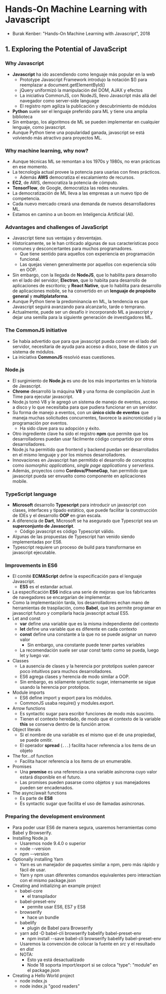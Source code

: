 # Hands-On Machine Learning with Javascript

- Burak Kenber: "Hands-On Machine Learning with Javascript", 2018

## 1. Exploring the Potential of JavaScript

### Why Javascript

- **Javascript** ha ido ascendiendo como lenguaje más popular en la web
	- Prototype Javascript Framework introdujo la notación $() para reemplazar a document.getElementById()
	- jQuery uniformizó la manipulación del DOM, AJAX y efectos
	- La iniciativa CommonJS, con NodeJS, llevo Javascript más allá del navegador como server-side language
	- El registro npm agiliza la publicación y descubrimiento de módulos
- **Python** suele ser el lenguaje preferido para ML y tiene una amplia biblioteca
- Sin embargo, los algoritmos de ML se pueden implementar en cualquier lenguaje, como javascript.
- Aunque Python tiene una popularidad ganada, javascript se está volviendo más atractivo para proyectos ML.

### Why machine learning, why now?

- Aunque técnicas ML se remontan a los 1970s y 1980s, no eran prácticas en ese momento.
- La tecnología actual provee la potencia para usarlas con fines prácticos.
	- Además **AWS** democratiza el escalamiento de recursos.
- **EC2**, de AWS, democratiza la potencia de cómputo.
- **TensorFlow**, de Google, democratiza las redes neurales.
- La democratización de ML lleva a las empresas a un nuevo tipo de competencia.
- Cada nuevo mercado creará una demanda de nuevos desarrolladores ML.
- Estamos en camino a un boom en Inteligencia Artificial (AI).

### Advantages and challenges of JavaScript

- Javascript tiene sus ventajas y desventajas.
- Historicamente, se le han criticado algunas de sus características poco comunes y desconcertantes para muchos programadores.
	- Que tiene sentido para aquellos con experiencia en programación funcional.
	- Las quejas vienen generalmente por aquellos con experiencia sólo en OOP.
- Sin embargo, con la llegada de **NodeJS**, que lo habilita para desarrollo en el lado del servidor; **Electron**, que lo habiita para desarrollo de aplicaciones de escritorio; y **React Native**, que lo habilita para desarrollo de aplicaciones mobile, se ha convertido en un **lenguaje de propósito general** y **multiplataforma**.
- Aunque Python tiene la predominancia en ML, la tendencia es que Javascript seguirá avanzando para alcanzarlo, tarde o temprano.
- Actualmente, puede ser un desafío ir incorporando ML a javascript y dejar una semilla para la siguiente generación de investigadores ML.

### The CommonJS initiative

- Se había advertido que para que javascript pueda correr en el lado del servidor, necesitaria de ayuda para acceso a disco, base de datos y un sistema de módulos.
- La iniciativa **CommonJS** resolvió esas cuestiones.

### Node.js

- El surgimiento de **Node.js** es uno de los más importantes en la historia de Javascript.
- **Chrome** desarrolló la máquina **V8** y una forma de compilación Just in Time para ejecutar javascript.
- Node.js tomó V8 y le agregó un sistema de manejo de eventos, acceso a disco y lo que necesitaba para que pudiera funcionar en un servidor.
- Su forma de manejo a eventos, con un **único ciclo de eventos** que maneja muchas solicitudes concurrentes, favorece la asincronicidad y la programación por eventos.
	- Ha sido clave para su adopción y éxito.
- Otro ingrediente clave ha sido el registro **npm** que permite que los desarrolladores puedan usar fácilmente código compartido por otros desarrolladores.
- Node.js ha permitido que frontend y backend puedan ser desarrollados en el mismo lenguaje y por los mismos desarrolladores.
- Innovaciones en Javascript han permitido el desarrollo de conceptos como *isomorphic applications*, *single page applications* y *serverless*.
- Además, proyectos como **Cordova/PhoneGap**, han permitido que javascript pueda ser envuelto como componente en aplicaciones mobile.

### TypeScript language

- **Microsoft** desarrollo **Typescript** para introducir un javascript con clases, interfaces y tipado estático, que puede facilitar la construcción de IDEs y el desarrollo **OOP** en gran escala.
- A diferencia de **Dart**, Microsoft se ha asegurado que Typescript sea un **superconjunto de Javascript**.
	- Código javascript es código Typescript válido.
- Algunas de las propuestas de Typescript han venido siendo implementadas por ES6.
- Typescript requiere un proceso de build para transformarse en javascript ejecutable.

### Improvements in ES6

- El comité **ECMAScript** define la especificación para el lenguaje Javascript.
	- **ES5** es el estandar actual.
- La especificación **ES6** indica una serie de mejoras que los fabricantes de navegadores se encargarían de implementar.
- Como la implementación tarda, los desarrolladores echan mano de herramientas de traspilación, como **Babel**, que les permite programar en javascript futuro y compilarla hacia javascript actual ES5.
- Let and const
	- **var** define una variable que es la misma independiente del contexto
	- **let** define una variable que es diferente en cada contexto
	- **const** define una constante a la que no se puede asignar un nuevo valor
		- Sin embargo, una constante puede tener partes variables
	- La recomendación suele ser usar const tanto como se pueda, luego let y luego var.
- Classes
	- La ausencia de clases y la herencia por prototipos suelen parecer poco intuitivos para muchos desarrolladores.
	- ES6 agrega clases y herencia de modo similar a OOP.
	- Sin embargo, es sólamente syntactic sugar, internamente se sigue usando la herencia por prototipos.
- Module imports
	- ES6 define import y export para los módulos.
	- CommonJS usaba require() y modules.export.
- Arrow functions
	- Es syntactic sugar para escribir funciones de modo más suscinto.
	- Tienen el contexto heredado, de modo que el contexto de la variable **this** se conserva dentro de la función arrow.
- Object literals
	- Si el nombre de una variable es el mismo que el de una propiedad, se puede omitir.
	- El operador **spread** (`...`) facilita hacer referencia a los items de un objeto
- The for...of function
	- Facilita hacer referencia a los items de un enumerable.
- Promises
	- Una **promise** es una referencia a una variable asíncrona cuyo valor estará disponible en el futuro.
	- Las promises pueden pasarse como objetos y sus manejadores pueden ser encadenados.
- The async/await functions
	- Es parte de **ES8**
	- Es syntactic sugar que facilita el uso de llamadas asíncronas.

### Preparing the development environment

- Para poder usar ES6 de manera segura, usaremos herramientas como Babel y Browserify.
- Installing Node.js
	- Usaremos node 9.4.0 o superior
	- node --version
	- npm --version
- Optionally installing Yarn
	- Yarn es un manejador de paquetes similar a npm, pero más rápido y fácil de usar.
	- Yarn y npm usan diferentes comandos equivalentes pero interactúan con el mismo package.json
- Creating and initializing an example project
	- babel-core
		- el transpilador
	- babel-preset-env
		- permite usar ES6, ES7 y ES8
	- browserify
		- hace un bundle
	- babelify
		- plugin de Babel para Browserify
	- yarn add -D babel-cli browserify babelify babel-preset-env
		- npm install --save babel-cli browserify babelify babel-preset-env
	- Usaremos la convención de colocar la fuente en *src* y el resultado en *dist*
	- NOTA:
		- Esto ya está desactualizado
		- Node 18 soporta import/export si se coloca "type": "module" en el package.json
- Creating a Hello World project
	- node index.js
	- node index.js "good readers"